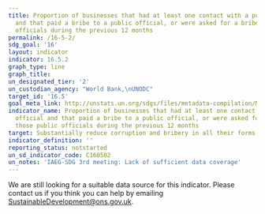 ```yaml
---
title: Proportion of businesses that had at least one contact with a public official
  and that paid a bribe to a public official, or were asked for a bribe by those public
  officials during the previous 12 months
permalink: /16-5-2/
sdg_goal: '16'
layout: indicator
indicator: 16.5.2
graph_type: line
graph_title:
un_designated_tier: '2'
un_custodian_agency: "World Bank,\nUNODC"
target_id: '16.5'
goal_meta_link: http://unstats.un.org/sdgs/files/metadata-compilation/Metadata-Goal-16.pdf
indicator_name: Proportion of businesses that had at least one contact with a public
  official and that paid a bribe to a public official, or were asked for a bribe by
  those public officials during the previous 12 months
target: Substantially reduce corruption and bribery in all their forms
indicator_definition: ''
reporting_status: notstarted
un_sd_indicator_code: C160502
un_notes: 'IAEG-SDG 3rd meeting: Lack of sufficient data coverage'
---
```


We are still looking for a suitable data source for this indicator. Please contact us if you think you can help by emailing <a href="mailto:SustainableDevelopment@ons.gov.uk">SustainableDevelopment@ons.gov.uk</a>.


